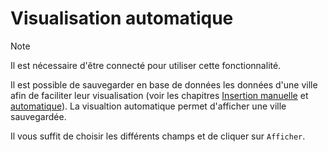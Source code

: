 # Visualisation automatique

> [!NOTE]
> Il est nécessaire d'être connecté pour utiliser cette fonctionnalité.

Il est possible de sauvegarder en base de données les données d'une ville afin de faciliter leur visualisation (voir les chapitres [Insertion manuelle](utilisation/insertion-manuelle) et [automatique](utilisation/insertion-automatique)). La visualtion automatique permet d'afficher une ville sauvegardée.

Il vous suffit de choisir les différents champs et de cliquer sur `Afficher`.
